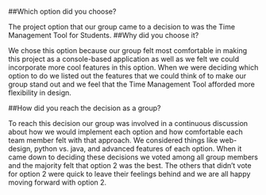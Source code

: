 ##Which option did you choose? 
   
The project option that our group came to a decision to was the Time Management Tool for Students. 
##Why did you choose it?
   
We chose this option because our group felt most comfortable in making this project as a console-based application as well as we felt we could incorporate more cool features in this option. When we were deciding which option to do we listed out the features that we could think of to make our group stand out and we feel that the Time Management Tool afforded more flexibility in design.

##How did you reach the decision as a group?
    
To reach this decision our group was involved in a continuous discussion about how we would implement each option and how comfortable each team member felt with that approach. We considered things like web-design, python vs. java, and advanced features of each option. When it came down to deciding these decisions we voted among all group members and the majority felt that option 2 was the best. The others that didn’t vote for option 2 were quick to leave their feelings behind and we are all happy moving forward with option 2. 
